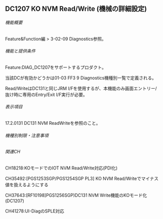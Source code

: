 ## DC1207 KO NVM Read/Write (機械の詳細設定)

###### 機能概要

Feature&Function編 > 3-02-09 Diagnostics参照。

###### 機能と提供条件

Feature:DIAG\_DC1207をサポートするプロダクト。

当該DCが有効かどうかは01-03 FF3 9 Diagnostics機種別一覧で定義される。

Read/WriteはDC131と同じJRM
I/Fを使用するが、本機能のみ画面エントリー/抜け時に専用のEntry/Exit
I/F実行が必要。

###### 表示項目

17.2.0131 DC131 NVM ReadWriteを参照のこと。

###### 機種別制限・注意事項

###### 関連CH

CH18218:<RF3590>KOモードでのIOT NVM
Read/Write対応(PDI化)

CH35492:\[PGS1253SGP/PGS1254SGP PL3\] KO NVM
Read/Writeでマイナス値を扱えるようにする

CH37643:\[RF10198\]PGS1256SGP)DC131 NVM
Write機能のKOモード化(DC1207)

CH41278:UI-DiagのSPLE対応
